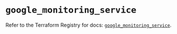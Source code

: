 # `google_monitoring_service`

Refer to the Terraform Registry for docs: [`google_monitoring_service`](https://registry.terraform.io/providers/hashicorp/google-beta/5.43.1/docs/resources/google_monitoring_service).
